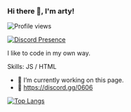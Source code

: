 ### Hi there 👋, I'm arty!
![Profile views](https://gpvc.arturio.dev/xarty)

[![Discord Presence](https://lanyard-profile-readme.vercel.app/api/274646722096005120)](https://discord.com/users/274646722096005120)

I like to code in my own way.

Skills: JS / HTML

- 🔭 I’m currently working on this page. 
- 💎 https://discord.gg/0606

[![Top Langs](https://github-readme-stats.vercel.app/api/top-langs/?username=xarty)](https://github.com/anuraghazra/github-readme-stats)

